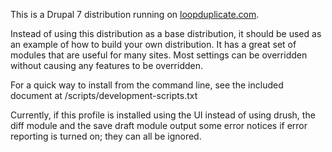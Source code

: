 This is a Drupal 7 distribution running on <a href="http://loopduplicate.com">loopduplicate.com</a>.

Instead of using this distribution as a base distribution, it should be used
as an example of how to build your own distribution. It has a great set of
modules that are useful for many sites. Most settings can be overridden without
causing any features to be overridden.

For a quick way to install from the command line, see the included document
at /scripts/development-scripts.txt

Currently, if this profile is installed using the UI instead of using drush, the
diff module and the save draft module output some error notices if error
reporting is turned on; they can all be ignored.
